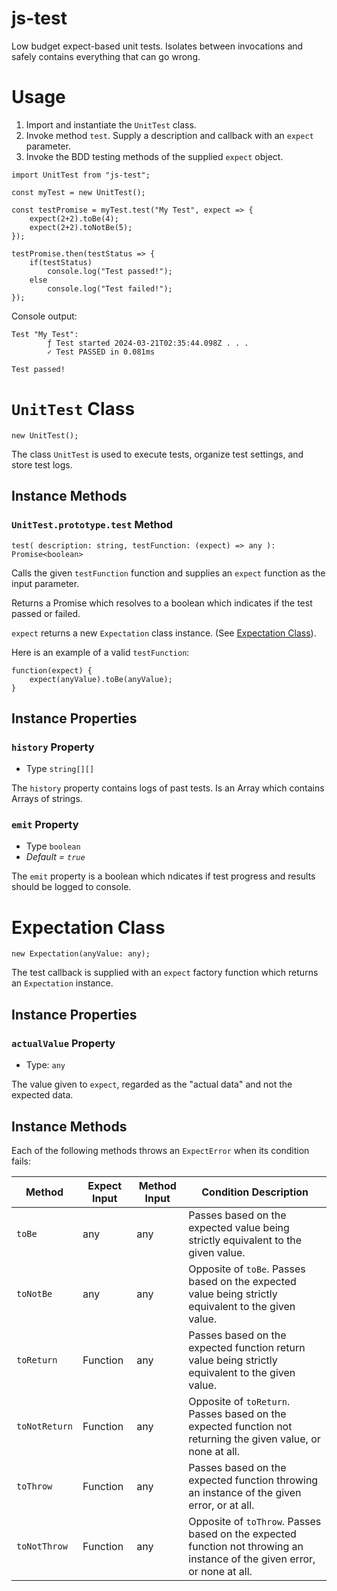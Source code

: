 # js-test

Low budget expect-based unit tests. Isolates between invocations and safely contains everything that can go wrong.

# Usage

1. Import and instantiate the `UnitTest` class.
2. Invoke method `test`. Supply a description and callback with an `expect` parameter.
4. Invoke the BDD testing methods of the supplied `expect` object.

```JS
import UnitTest from "js-test";

const myTest = new UnitTest();

const testPromise = myTest.test("My Test", expect => {
	expect(2+2).toBe(4);
	expect(2+2).toNotBe(5);
});

testPromise.then(testStatus => {
	if(testStatus)
		console.log("Test passed!");
	else
		console.log("Test failed!");
});
```

Console output:

```
Test "My Test":
        ƒ Test started 2024-03-21T02:35:44.098Z . . .
        ✓ Test PASSED in 0.081ms

Test passed!
```

# `UnitTest` Class

```JS
new UnitTest();
```

The class `UnitTest` is used to execute tests, organize test settings, and store test logs.

## Instance Methods

### `UnitTest.prototype.test` Method

```JS
test( description: string, testFunction: (expect) => any ): Promise<boolean>
```

Calls the given `testFunction` function and supplies an `expect` function as the input parameter.

Returns a Promise which resolves to a boolean which indicates if the test passed or failed.

`expect` returns a new `Expectation` class instance. (See [Expectation Class](#expectation-class)).

Here is an example of a valid `testFunction`:

```JS
function(expect) {
	expect(anyValue).toBe(anyValue);
}
```

## Instance Properties

### `history` Property
- Type `string[][]`

The `history` property contains logs of past tests. Is an Array which contains Arrays of strings.

### `emit` Property
- Type `boolean`
- *Default = `true`*

The `emit` property is a boolean which ndicates if test progress and results should be logged to console.

# Expectation Class

```JS
new Expectation(anyValue: any);
```

The test callback is supplied with an `expect` factory function which returns an `Expectation` instance.

## Instance Properties

### `actualValue` Property

- Type: `any`
 
The value given to `expect`, regarded as the "actual data" and not the expected data.

## Instance Methods

Each of the following methods throws an `ExpectError` when its condition fails:

Method|Expect Input|Method Input|Condition Description
---|---|---|---
`toBe`|any|any|Passes based on the expected value being strictly equivalent to the given value.
`toNotBe`|any|any|Opposite of `toBe`. Passes based on the expected value being strictly equivalent to the given value.
`toReturn`|Function|any|Passes based on the expected function return value being strictly equivalent to the given value.
`toNotReturn`|Function|any|Opposite of `toReturn`. Passes based on the expected function not returning the given value, or none at all.
`toThrow`|Function|any|Passes based on the expected function throwing an instance of the given error, or at all.
`toNotThrow`|Function|any|Opposite of `toThrow`. Passes based on the expected function not throwing an instance of the given error, or none at all.